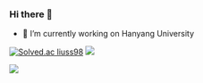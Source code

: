 ### Hi there 👋

- 🔭 I’m currently working on Hanyang University

<!--
**DominicoRyu/DominicoRyu** is a ✨ _special_ ✨ repository because its `README.md` (this file) appears on your GitHub profile.

Here are some ideas to get you started:

- 🔭 I’m currently working on ...
- 🌱 I’m currently learning ...
- 👯 I’m looking to collaborate on ...
- 🤔 I’m looking for help with ...
- 💬 Ask me about ...
- 📫 How to reach me: ...
- 😄 Pronouns: ...
- ⚡ Fun fact: ...
-->

[![Solved.ac
liuss98](http://mazassumnida.wtf/api/v2/generate_badge?boj=liuss98)](https://solved.ac/liuss98)
<img src="http://mazandi.herokuapp.com/api?handle=liuss98&theme=warm"/>


<img src="https://img.shields.io/badge/Python-3776AB?style=flat-square&logo=Python&logoColor=white"/>
